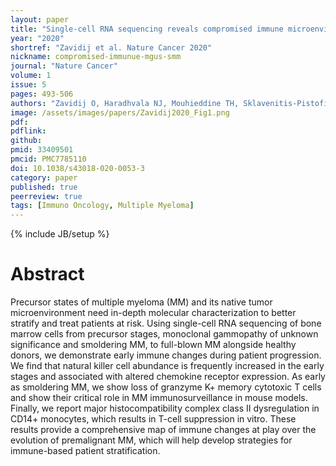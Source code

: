 ```yaml
---
layout: paper
title: "Single-cell RNA sequencing reveals compromised immune microenvironment in precursor stages of multiple myeloma"
year: "2020"
shortref: "Zavidij et al. Nature Cancer 2020"
nickname: compromised-immunue-mgus-smm
journal: "Nature Cancer"
volume: 1
issue: 5
pages: 493-506
authors: "Zavidij O, Haradhvala NJ, Mouhieddine TH, Sklavenitis-Pistofidis R, Cai S, Reidy M, Rahmat M, Flaifel A, Ferland B, Su NK, Agius MP, Park J, Manier S, Bustoros M, Huynh D, Capelletti M, Berrios B, Liu CJ, He MX, Braggio E, Fonseca R, Maruvka Y, Guerriero JL, Goldman M, van Allen E, McCarroll SA, Azzi J, Getz G, Ghobrial IM"
image: /assets/images/papers/Zavidij2020_Fig1.png
pdf: 
pdflink:
github:
pmid: 33409501
pmcid: PMC7785110
doi: 10.1038/s43018-020-0053-3
category: paper
published: true
peerreview: true
tags: [Immuno Oncology, Multiple Myeloma]
---
```

{% include JB/setup %}

# Abstract

Precursor states of multiple myeloma (MM) and its native tumor microenvironment need in-depth molecular characterization to better stratify and treat patients at risk. Using single-cell RNA sequencing of bone marrow cells from precursor stages, monoclonal gammopathy of unknown significance and smoldering MM, to full-blown MM alongside healthy donors, we demonstrate early immune changes during patient progression. We find that natural killer cell abundance is frequently increased in the early stages and associated with altered chemokine receptor expression. As early as smoldering MM, we show loss of granzyme K+ memory cytotoxic T cells and show their critical role in MM immunosurveillance in mouse models. Finally, we report major histocompatibility complex class II dysregulation in CD14+ monocytes, which results in T-cell suppression in vitro. These results provide a comprehensive map of immune changes at play over the evolution of premalignant MM, which will help develop strategies for immune-based patient stratification.





